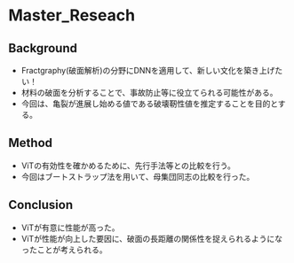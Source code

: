 # Master_Reseach

## Background
- Fractgraphy(破面解析)の分野にDNNを適用して、新しい文化を築き上げたい！
- 材料の破面を分析することで、事故防止等に役立てられる可能性がある。
- 今回は、亀裂が進展し始める値である破壊靭性値を推定することを目的とする。

## Method
- ViTの有効性を確かめるために、先行手法等との比較を行う。
- 今回はブートストラップ法を用いて、母集団同志の比較を行った。

## Conclusion
- ViTが有意に性能が高った。
- ViTが性能が向上した要因に、破面の長距離の関係性を捉えられるようになったことが考えられる。
